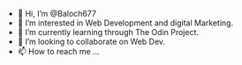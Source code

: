 - 👋 Hi, I’m @Baloch677
- 👀 I’m interested in Web Development and digital Marketing.
- 🌱 I’m currently learning through The Odin Project.
- 💞️ I’m looking to collaborate on Web Dev.
- 📫 How to reach me ...

<!---
Baloch677/Baloch677 is a ✨ special ✨ repository because its `README.md` (this file) appears on your GitHub profile.
You can click the Preview link to take a look at your changes.
--->

